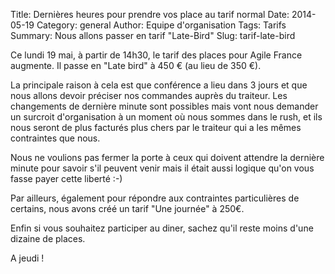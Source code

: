 Title: Dernières heures pour prendre vos place au tarif normal
Date: 2014-05-19
Category: general
Author: Equipe d'organisation
Tags: Tarifs
Summary: Nous allons passer en tarif "Late-Bird"
Slug: tarif-late-bird

Ce lundi 19 mai, à partir de 14h30, le tarif des places pour Agile France augmente. Il passe en "Late bird" à 450 € (au lieu de 350 €).

La principale raison à cela est que conférence a lieu dans 3 jours et que nous allons devoir préciser nos commandes auprès du traiteur. Les changements de dernière minute sont possibles mais vont nous demander un surcroit d'organisation à un moment où nous sommes dans le rush, et ils nous seront de plus facturés plus chers par le traiteur qui a les mêmes contraintes que nous.

Nous ne voulions pas fermer la porte à ceux qui doivent attendre la dernière minute pour savoir s'il peuvent venir mais il était aussi logique qu'on vous fasse payer cette liberté :-)

Par ailleurs, également pour répondre aux contraintes particulières de certains, nous avons créé un tarif "Une journée" à 250€.

Enfin si vous souhaitez participer au diner, sachez qu'il reste moins d'une dizaine de places.

A jeudi ! 